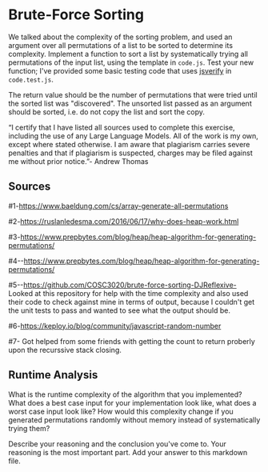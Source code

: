 # Brute-Force Sorting

We talked about the complexity of the sorting problem, and used an argument over
all permutations of a list to be sorted to determine its complexity. Implement
a function to sort a list by systematically trying all permutations of the input
list, using the template in `code.js`. Test your new function; I've provided
some basic testing code that uses [jsverify](https://jsverify.github.io/) in
`code.test.js`.

The return value should be the number of permutations that were tried until the
sorted list was "discovered". The unsorted list passed as an argument should be
sorted, i.e. do not copy the list and sort the copy.

“I certify that I have listed all sources used to complete this exercise, including the use
of any Large Language Models. All of the work is my own, except where stated
otherwise. I am aware that plagiarism carries severe penalties and that if plagiarism is
suspected, charges may be filed against me without prior notice.”- Andrew Thomas

## Sources

#1-https://www.baeldung.com/cs/array-generate-all-permutations

#2-https://ruslanledesma.com/2016/06/17/why-does-heap-work.html

#3-https://www.prepbytes.com/blog/heap/heap-algorithm-for-generating-permutations/

#4--https://www.prepbytes.com/blog/heap/heap-algorithm-for-generating-permutations/

#5--https://github.com/COSC3020/brute-force-sorting-DJReflexive- Looked at this repository for help with the time complexity and also used their code to check against mine in terms of output, because I couldn't get the unit tests to pass and wanted to see what the output should be.

#6-https://keploy.io/blog/community/javascript-random-number

#7- Got helped from some friends with getting the count to return proberly upon the recurssive stack closing.


## Runtime Analysis

What is the runtime complexity of the algorithm that you implemented? What does
a best case input for your implementation look like, what does a worst case
input look like? How would this complexity change if you generated permutations
randomly without memory instead of systematically trying them?

Describe your reasoning and the conclusion you've come to. Your reasoning is the
most important part. Add your answer to this markdown file.
